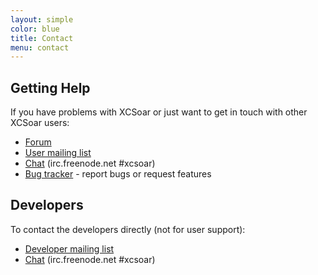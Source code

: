 ```yaml
---
layout: simple
color: blue
title: Contact
menu: contact
---
```


## Getting Help

If you have problems with XCSoar or just want to get in touch with
other XCSoar users:

- [Forum](http://forum.xcsoar.org/)
- [User mailing list](https://lists.sourceforge.net/lists/listinfo/xcsoar-user)
- [Chat](irc.html) (irc.freenode.net #xcsoar)
- [Bug tracker]({{site.trac_server_url}}/newticket) - report bugs or
  request features

## Developers

To contact the developers directly (not for user support):

- [Developer mailing list](https://lists.sourceforge.net/lists/listinfo/xcsoar-devel)
- [Chat](irc.html) (irc.freenode.net #xcsoar)
